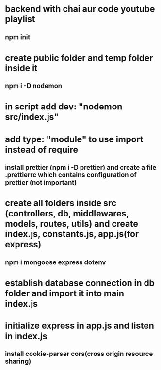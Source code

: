 # backend with chai  aur code youtube playlist

## npm init
# create public folder and temp folder inside it

## npm i -D nodemon 
# in script add dev: "nodemon src/index.js"

# add type: "module" to use import instead of require

## install prettier (npm i -D prettier) and create a file .prettierrc which contains configuration of prettier     (not important)

# create all folders inside src (controllers, db, middlewares, models, routes, utils) and create index.js, constants.js, app.js(for express)

## npm i mongoose express dotenv

# establish database connection in db folder and import it into main index.js

# initialize express in app.js and listen in index.js

## install cookie-parser cors(cross origin resource sharing)